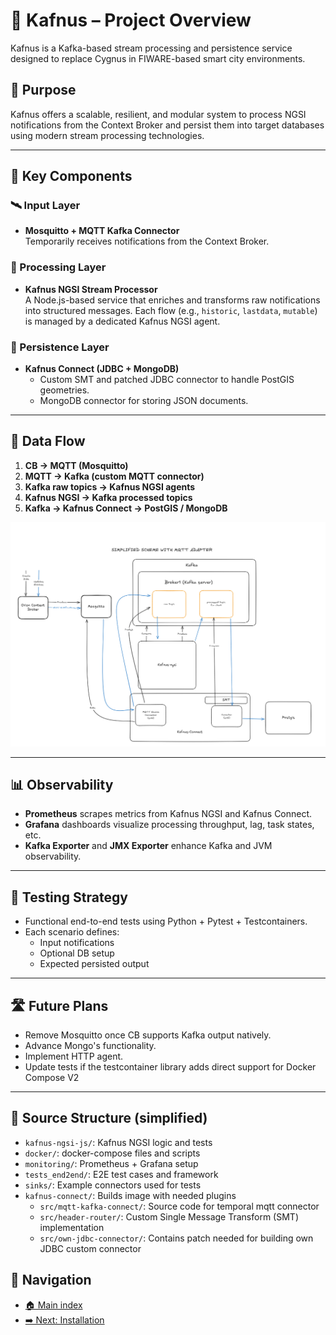 # 📘 Kafnus – Project Overview

Kafnus is a Kafka-based stream processing and persistence service designed to replace Cygnus in FIWARE-based smart city environments.

## 🎯 Purpose

Kafnus offers a scalable, resilient, and modular system to process NGSI notifications from the Context Broker and persist them into target databases using modern stream processing technologies.

---

## 🧩 Key Components

### 🛰️ Input Layer
- **Mosquitto + MQTT Kafka Connector**  
  Temporarily receives notifications from the Context Broker.

### 🧠 Processing Layer
- **Kafnus NGSI Stream Processor**  
  A Node.js-based service that enriches and transforms raw notifications into structured messages. Each flow (e.g., `historic`, `lastdata`, `mutable`) is managed by a dedicated Kafnus NGSI agent.

### 💾 Persistence Layer
- **Kafnus Connect (JDBC + MongoDB)**  
  - Custom SMT and patched JDBC connector to handle PostGIS geometries.
  - MongoDB connector for storing JSON documents.

---

## 🔄 Data Flow

1. **CB → MQTT (Mosquitto)**  
2. **MQTT → Kafka (custom MQTT connector)**  
3. **Kafka raw topics → Kafnus NGSI agents**  
4. **Kafnus NGSI → Kafka processed topics**  
5. **Kafka → Kafnus Connect → PostGIS / MongoDB**

![Simplified Temporal Schema with Mosquitto](/doc/images/SimplifiedTemporalSchema.png)

---

## 📊 Observability

- **Prometheus** scrapes metrics from Kafnus NGSI and Kafnus Connect.
- **Grafana** dashboards visualize processing throughput, lag, task states, etc.
- **Kafka Exporter** and **JMX Exporter** enhance Kafka and JVM observability.

---

## 🧪 Testing Strategy

- Functional end-to-end tests using Python + Pytest + Testcontainers.
- Each scenario defines:
  - Input notifications
  - Optional DB setup
  - Expected persisted output

---

## 🛣️ Future Plans

- Remove Mosquitto once CB supports Kafka output natively.
- Advance Mongo's functionality.
- Implement HTTP agent.
- Update tests if the testcontainer library adds direct support for Docker Compose V2

---

## 📂 Source Structure (simplified)

- `kafnus-ngsi-js/`: Kafnus NGSI logic and tests  
- `docker/`: docker-compose files and scripts  
- `monitoring/`: Prometheus + Grafana setup  
- `tests_end2end/`: E2E test cases and framework  
- `sinks/`: Example connectors used for tests  
- `kafnus-connect/`: Builds image with needed plugins  
  - `src/mqtt-kafka-connect/`: Source code for temporal mqtt connector  
  - `src/header-router/`: Custom Single Message Transform (SMT) implementation  
  - `src/own-jdbc-connector/`: Contains patch needed for building own JDBC custom connector  

## 🧭 Navigation

- [🏠 Main index](../README.md#documentation)
- [➡️ Next: Installation](/doc/01_installation.md)